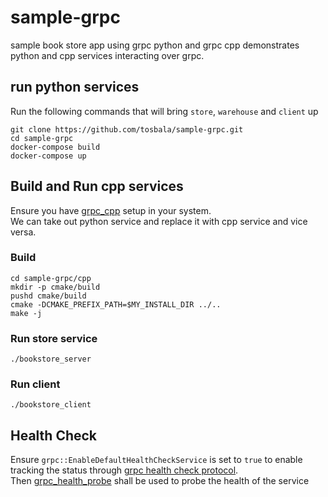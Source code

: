 # sample-grpc
sample book store app using grpc python and grpc cpp
demonstrates python and cpp services interacting over grpc.

## run python services
Run the following commands that will bring `store`, `warehouse` and `client` up

```
git clone https://github.com/tosbala/sample-grpc.git
cd sample-grpc
docker-compose build
docker-compose up
```

## Build and Run cpp services
Ensure you have [grpc_cpp](https://grpc.io/docs/languages/cpp/quickstart/) setup in your system.  
We can take out python service and replace it with cpp service and vice versa.

### Build
```
cd sample-grpc/cpp
mkdir -p cmake/build
pushd cmake/build
cmake -DCMAKE_PREFIX_PATH=$MY_INSTALL_DIR ../..
make -j
```

### Run store service
```
./bookstore_server 
```

### Run client
```
./bookstore_client
```

## Health Check
Ensure `grpc::EnableDefaultHealthCheckService` is set to `true` to enable tracking the status through [grpc health check protocol](https://github.com/grpc/grpc/blob/master/doc/health-checking.md).  
Then [grpc_health_probe](https://github.com/grpc-ecosystem/grpc-health-probe) shall be used to probe the health of the service
